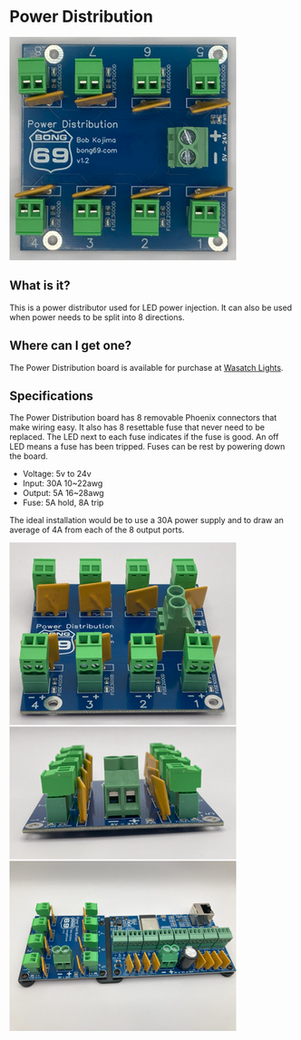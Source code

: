 # Power Distribution
<img src="./img/powerDistribution2.png" width="400">

## What is it?
This is a power distributor used for LED power injection.  It can also be used when power needs to be split into 8 directions.

## Where can I get one?
The Power Distribution board is available for purchase at [Wasatch Lights](https://wasatchlights.com/products).

## Specifications
The Power Distribution board has 8 removable Phoenix connectors that make wiring easy.  It also has 8 resettable fuse that never need to be replaced.
The LED next to each fuse indicates if the fuse is good.  An off LED means a fuse has been tripped.  Fuses can be rest by powering down the board.

- Voltage: 5v to 24v
- Input: 30A 10~22awg
- Output: 5A 16~28awg
- Fuse: 5A hold, 8A trip
  
The ideal installation would be to use a 30A power supply and to draw an average of 4A from each of the 8 output ports.

<img src="./img/powerDistribution1.png" width="400">

<img src="./img/powerDistribution3.png" width="400">

<img src="./img/powerDistribution4.png" width="400">
